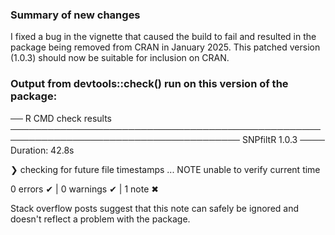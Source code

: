 ### Summary of new changes
I fixed a bug in the vignette that caused the build to fail and resulted in the package being removed from CRAN in January 2025. This patched version (1.0.3) should now be suitable for inclusion on CRAN.

### Output from devtools::check() run on this version of the package:

── R CMD check results ─────────────────────────────────────────────────────────────────────────────────────── SNPfiltR 1.0.3 ────
Duration: 42.8s

❯ checking for future file timestamps ... NOTE
  unable to verify current time

0 errors ✔ | 0 warnings ✔ | 1 note ✖

Stack overflow posts suggest that this note can safely be ignored and doesn't reflect a problem with the package.